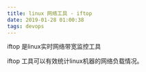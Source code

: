 ```yaml
---
title: linux 网络工具 - iftop
date: 2019-01-28 01:00:38
tags: devops
---
```


iftop 是linux实时网络带宽监控工具

iftop 工具可以有效统计linux机器的网络负载情况。
